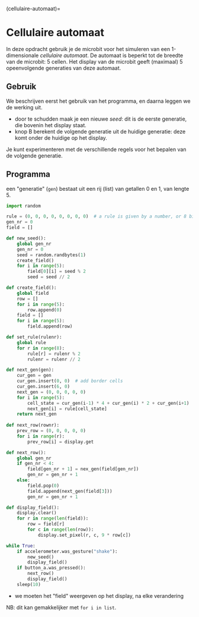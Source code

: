 (cellulaire-automaat)=
# Cellulaire automaat

In deze opdracht gebruik je de microbit voor het simuleren van een 1-dimensionale *cellulaire automaat*.
De automaat is beperkt tot de breedte van de microbit: 5 cellen.
Het display van de microbit geeft (maximaal) 5 opeenvolgende generaties van deze automaat.

## Gebruik

We beschrijven eerst het gebruik van het programma, en daarna leggen we de werking uit.

* door te schudden maak je een nieuwe *seed*: dit is de eerste generatie, die bovenin het display staat.
* knop B berekent de volgende generatie uit de huidige generatie: deze komt onder de huidige op het display.

Je kunt experimenteren met de verschillende regels voor het bepalen van de volgende generatie.

## Programma


een "generatie" (`gen`) bestaat uit een rij (list) van getallen 0 en 1, van lengte 5.

```Python
import random

rule = (0, 0, 0, 0, 0, 0, 0, 0)  # a rule is given by a number, or 8 bits
gen_nr = 0
field = []

def new_seed():
    global gen_nr
    gen_nr = 0
    seed = random.randbytes(1)
    create_field()
    for i in range(5):
        field[0][i] = seed % 2
        seed = seed // 2

def create_field():
    global field
    row = []
    for i in range(5):
        row.append(0)
    field = []
    for i in range(5):
        field.append(row)

def set_rule(rulenr):
    global rule
    for r in range(8):
        rule[r] = rulenr % 2
        rulenr = rulenr // 2

def next_gen(gen):
    cur_gen = gen
    cur_gen.insert(0, 0)  # add border cells
    cur_gen.insert(6, 0)
    next_gen = (0, 0, 0, 0, 0)
    for i in range(5):
        cell_state = cur_gen(i-1) * 4 + cur_gen(i) * 2 + cur_gen(i+1)
        next_gen[i] = rule[cell_state]
    return next_gen    
     
def next_row(rownr):
    prev_row = (0, 0, 0, 0, 0)
    for i in range(r):
        prev_row[i] = display.get

def next_row():
    global gen_nr
    if gen_nr < 4:
        field[gen_nr + 1] = nex_gen(field[gen_nr])
        gen_nr = gen_nr + 1
    else:
        field.pop(0)
        field.append(next_gen(field[3]))
        gen_nr = gen_nr + 1

def display_field():
    display.clear()
    for r in range(len(field)):
        row = field[r]
        for c in range(len(row)):
            display.set_pixel(r, c, 9 * row[c])

while True:
    if accelerometer.was_gesture("shake"):
        new_seed()
        display_field()
    if button_a.was_pressed():
        next_row()
        display_field()
    sleep(10)
```

* we moeten het "field" weergeven op het display, na elke verandering

NB: dit kan gemakkelijker met `for i in list`.